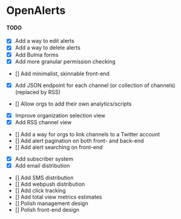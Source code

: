 # OpenAlerts

#### TODO

- [x] Add a way to edit alerts
- [x] Add a way to delete alerts
- [x] Add Bulma forms
- [x] Add more granular permission checking
- [] Add minimalist, skinnable front-end
- [x] Add JSON endpoint for each channel (or collection of channels) (replaced by RSS)
- [] Allow orgs to add their own analytics/scripts
- [x] Improve organization selection view
- [x] Add RSS channel view
- [] Add a way for orgs to link channels to a Twitter account
- [] Add alert pagination on both front- and back-end
- [] Add alert searching on front-end
- [x] Add subscriber system
- [x] Add email distribution
- [] Add SMS distribution
- [] Add webpush distribution
- [] Add click tracking
- [] Add total view metrics estimates
- [] Polish management design
- [] Polish front-end design